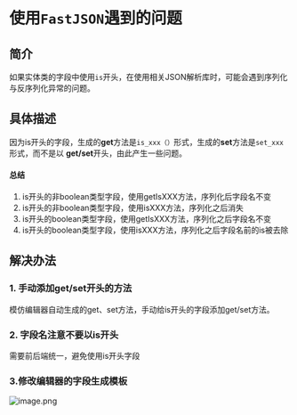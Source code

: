 # 使用`FastJSON`遇到的问题

## 简介

如果实体类的字段中使用`is`开头，在使用相关JSON解析库时，可能会遇到序列化与反序列化异常的问题。

## 具体描述

因为is开头的字段，生成的**get**方法是`is_xxx（）`形式，生成的**set**方法是`set_xxx`形式，而不是以 **get/set**开头，由此产生一些问题。



#### 总结

1. is开头的非boolean类型字段，使用getIsXXX方法，序列化后字段名不变
2. is开头的非boolean类型字段，使用isXXX方法，序列化之后消失
3. is开头的boolean类型字段，使用getIsXXX方法，序列化之后字段名不变
4. is开头的boolean类型字段，使用isXXX方法，序列化之后字段名前的is被去除

## 解决办法

### 1. 手动添加get/set开头的方法

模仿编辑器自动生成的get、set方法，手动给is开头的字段添加get/set方法。

### 2. 字段名注意不要以is开头

需要前后端统一，避免使用is开头字段

### 3.修改编辑器的字段生成模板



![image.png](https://img-blog.csdnimg.cn/img_convert/afbe3bfd8e6100d6cd726e4caf8601c1.png)